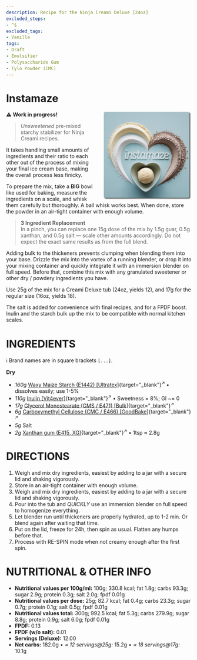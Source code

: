 ```yaml
---
description: Recipe for the Ninja Creami Deluxe [24oz]
excluded_steps:
- ^$
excluded_tags:
- Vanilla
tags:
- Draft
- Emulsifier
- Polysaccharide Gum
- Tylo Powder (CMC)
---
```

# Instamaze
<img style="float: right; margin-left: 1.5em;" width=240 alt="Logo" src="logo-Instamaze.png" />

⚠️ **Work in progress!**
> *Unsweetened* pre-mixed starchy stabilizer for Ninja Creami recipes.

It takes handling small amounts of ingredients and their ratio to each other
out of the process of mixing your final ice cream base,
making the overall process less finicky.

To prepare the mix, take a **BIG** bowl like used for baking, measure the ingredients on a scale,
and whisk them carefully but thoroughly. A ball whisk works best.
When done, store the powder in an air-tight container with enough volume.

> **3 Ingredient Replacement**<br />In a pinch, you can replace one 15g dose of the mix by 1.5g guar, 0.5g xanthan, and 0.5g salt — scale other amounts accordingly.
> Do not expect the exact same results as from the full blend.

Adding bulk to the thickeners prevents clumping when blending them into your base.
Drizzle the mix into the vortex of a running blender,
or drop it into your mixing container and quickly integrate it with an immersion blender on full speed.
Before that, combine this mix with any granulated sweetener or other dry / powdery ingredients you have.

Use 25g of the mix for a Creami Deluxe tub (24oz, yields 12),
and 17g for the regular size (16oz, yields 18).

The salt is added for convenience with final recipes,
and for a FPDF boost. Inulin and the starch bulk up the mix to be compatible with normal kitchen scales.

# INGREDIENTS

ℹ️ Brand names are in square brackets `[...]`.

**Dry**

  - _160g_ [Waxy Maize Starch (E1442) \[Ultratex\]](/ice-creamery/info/ingredients/#waxy-maize-starch-e1442){target="_blank"}<sup>↗</sup> • dissolves easily; use 1-5%
  - _110g_ [Inulin \[Vit4ever\]](/ice-creamery/info/ingredients/#inulin){target="_blank"}<sup>↗</sup> • Sweetness = 8%; GI ~= 0
  - _17g_ [Glycerol Monostearate (GMS / E471) \[Bulk\]](/ice-creamery/info/ingredients/#glycerol-monostearate-gms-e471){target="_blank"}<sup>↗</sup>
  - _6g_ [Carboxymethyl Cellulose (CMC / E466) \[GoodBake\]](/ice-creamery/info/ingredients/#carboxymethyl-cellulose-cmc-e466){target="_blank"}<sup>↗</sup>
  - _5g_ Salt
  - _2g_ [Xanthan gum (E415, XG)](/ice-creamery/info/ingredients/#xanthan-gum-xg-e415){target="_blank"}<sup>↗</sup> • 1tsp ≈ 2.8g

# DIRECTIONS

 1. Weigh and mix dry ingredients, easiest by adding to a jar with a secure lid and shaking vigorously.
 1. Store in an air-tight container with enough volume.
 1. Weigh and mix dry ingredients, easiest by adding to a jar with a secure lid and shaking vigorously.
 1. Pour into the tub and *QUICKLY* use an immersion blender on full speed to homogenize everything.
 1. Let blender run until thickeners are properly hydrated, up to 1-2 min. Or blend again after waiting that time.
 1. Put on the lid, freeze for 24h, then spin as usual. Flatten any humps before that.
 1. Process with RE-SPIN mode when not creamy enough after the first spin.

# NUTRITIONAL & OTHER INFO

- **Nutritional values per 100g/ml:** 100g; 330.8 kcal; fat 1.8g; carbs 93.3g; sugar 2.9g; protein 0.3g; salt 2.0g; fpdf 0.01g
- **Nutritional values per dose:** 25g; 82.7 kcal; fat 0.4g; carbs 23.3g; sugar 0.7g; protein 0.1g; salt 0.5g; fpdf 0.01g
- **Nutritional values total:** 300g; 992.5 kcal; fat 5.3g; carbs 279.9g; sugar 8.8g; protein 0.9g; salt 6.0g; fpdf 0.01g
- **FPDF:** 0.13
- **FPDF (w/o salt):** 0.01
- **Servings (Deluxe):** 12.00
- **Net carbs:** 182.0g • *∝ 12 servings@25g:* 15.2g • *∝ 18 servings@17g:* 10.1g
